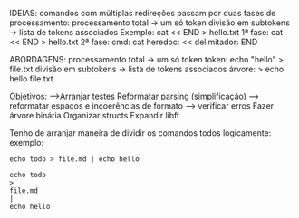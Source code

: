 IDEIAS:
comandos com múltiplas redireções passam por duas fases de processamento:
    processamento total -> um só token
    divisão em subtokens -> lista de tokens associados
    Exemplo:
        cat << END > hello.txt
        1ª fase: cat << END > hello.txt
        2ª fase: cmd: cat
                heredoc: <<
                delimitador: END


ABORDAGENS:
    processamento total -> um só token
        token: echo "hello" > file.txt
    divisão em subtokens -> lista de tokens associados
        árvore:
                >
    echo hello      file.txt


Objetivos:
    -->Arranjar testes
    Reformatar parsing (simplificação)
        --> reformatar espaços e incoerências de formato
        --> verificar erros
    Fazer árvore binária
    Organizar structs
    Expandir libft

Tenho de arranjar maneira de dividir os comandos todos logicamente:
    exemplo:

    echo todo > file.md | echo hello

    echo todo
    >
    file.md
    |
    echo hello
